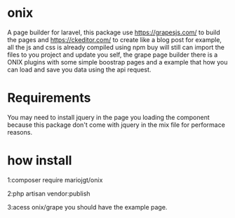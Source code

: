 # onix
A page builder for laravel, this package use https://grapesjs.com/ to build the pages and https://ckeditor.com/ to create like a blog post for example, all the js and css is already compiled using npm buy will still can import the files to you project and update you self, the grape page builder there is a ONIX plugins with some simple boostrap pages and a example that how you can load and save you data using the api request.

# Requirements
You may need to install jquery in the page you loading the component because this package don't come with jquery in the mix file for performace reasons.

# how install

1:composer require mariojgt/onix

2:php artisan vendor:publish

3:acess onix/grape you should have the example page.

